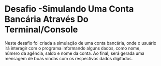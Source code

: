 # Desafio -Simulando Uma Conta Bancária Através Do Terminal/Console

Neste desafio foi criada a simulação de uma conta bancária, onde o usuário irá interagir com o programa informando alguns dados, como nome, número da agência, saldo e nome da conta.
Ao final, será gerada uma mensagem de boas vindas com os respectivos dados digitados.
